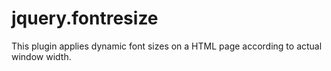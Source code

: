 jquery.fontresize
=================

This plugin applies dynamic font sizes on a HTML page according to actual window width.
